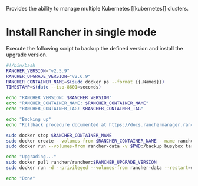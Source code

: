 Provides the ability to manage multiple Kubernetes [[kubernetes]] clusters.
# Install Rancher in single mode

Execute the following script to backup the defined version and install the upgrade version.

```bash
#!/bin/bash
RANCHER_VERSION="v2.5.9"
RANCHER_UPGRADE_VERSION="v2.6.9"
RANCHER_CONTAINER_NAME=$(sudo docker ps --format {{.Names}})
TIMESTAMP=$(date --iso-8601=seconds)

echo "RANCHER_VERSION: $RANCHER_VERSION"
echo "RANCHER_CONTAINER_NAME: $RANCHER_CONTAINER_NAME"
echo "RANCHER_CONTAINER_TAG: $RANCHER_CONTAINER_TAG"

echo "Backing up"
echo "Rollback procedure documented at https://docs.ranchermanager.rancher.io/how-to-guides/new-user-guides/backup-restore-and-disaster-recovery/restore-docker-installed-rancher"

sudo docker stop $RANCHER_CONTAINER_NAME
sudo docker create --volumes-from $RANCHER_CONTAINER_NAME --name rancher-data rancher/rancher:$RANCHER_VERSION
sudo docker run --volumes-from rancher-data -v $PWD:/backup busybox tar pzcvf /backup/rancher-data-backup-$RANCHER_VERSION-$TIMESTAMP.tar.gz /var/lib/rancher

echo "Upgrading..."
sudo docker pull rancher/rancher:$RANCHER_UPGRADE_VERSION
sudo docker run -d --privileged --volumes-from rancher-data --restart=unless-stopped  -p 80:80 -p 443:443  rancher/rancher:$RANCHER_UPGRADE_VERSION

echo "Done"
```



